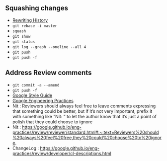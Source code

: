 ## Squashing changes
- [Rewriting History](https://git-scm.com/book/en/v2/Git-Tools-Rewriting-History)
- `git rebase -i master`
- `squash`
- `git show`
- `git status`
- `git log --graph --oneline --all 4`
- `git push`
- `git push -f`

## Address Review comments
- `git commit -a --amend`
- `git push -f`
- [Google Style Guide](https://google.github.io/styleguide/)
- [Google Engineering Practices](https://github.com/google/eng-practices)
-  Nit : Reviewers should always feel free to leave comments expressing that something could be better, but if it’s not very important, prefix it with something like “Nit: “ to let the author know that it’s just a point of polish that they could choose to ignore
-  Nit : https://google.github.io/eng-practices/review/reviewer/standard.html#:~:text=Reviewers%20should%20always%20feel%20free,they%20could%20choose%20to%20ignore.
- ChangeLog : https://google.github.io/eng-practices/review/developer/cl-descriptions.html
